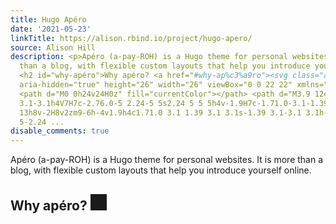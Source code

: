 ```yaml
---
title: Hugo Apéro
date: '2021-05-23'
linkTitle: https://alison.rbind.io/project/hugo-apero/
source: Alison Hill
description: <p>Apéro (a-pay-ROH) is a Hugo theme for personal websites. It is more
  than a blog, with flexible custom layouts that help you introduce yourself online.</p>
  <h2 id="why-apéro">Why apéro? <a href="#why-ap%c3%a9ro"><svg class="anchor-symbol"
  aria-hidden="true" height="26" width="26" viewBox="0 0 22 22" xmlns="http://www.w3.org/2000/svg">
  <path d="M0 0h24v24H0z" fill="currentColor"></path> <path d="M3.9 12c0-1.71 1.39-3.1
  3.1-3.1h4V7H7c-2.76.0-5 2.24-5 5s2.24 5 5 5h4v-1.9H7c-1.71.0-3.1-1.39-3.1-3.1zM8
  13h8v-2H8v2zm9-6h-4v1.9h4c1.71.0 3.1 1.39 3.1 3.1s-1.39 3.1-3.1 3.1h-4V17h4c2.76.0
  5-2.24 ...
disable_comments: true
---
```

<p>Apéro (a-pay-ROH) is a Hugo theme for personal websites. It is more than a blog, with flexible custom layouts that help you introduce yourself online.</p> <h2 id="why-apéro">Why apéro? <a href="#why-ap%c3%a9ro"><svg class="anchor-symbol" aria-hidden="true" height="26" width="26" viewBox="0 0 22 22" xmlns="http://www.w3.org/2000/svg"> <path d="M0 0h24v24H0z" fill="currentColor"></path> <path d="M3.9 12c0-1.71 1.39-3.1 3.1-3.1h4V7H7c-2.76.0-5 2.24-5 5s2.24 5 5 5h4v-1.9H7c-1.71.0-3.1-1.39-3.1-3.1zM8 13h8v-2H8v2zm9-6h-4v1.9h4c1.71.0 3.1 1.39 3.1 3.1s-1.39 3.1-3.1 3.1h-4V17h4c2.76.0 5-2.24 ...